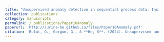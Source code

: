 ```yaml
---
title: "Unsupervised anomaly detection in sequential process data: Insights from PIAAC problem-solving tasks."
collection: publications
category: manuscripts
permalink: /_publications/Paper10Anomaly
paperurl: 'http://surina-he.github.io/files/Paper10Anomaly.pdf'
citation: 'Bulut, O., Gorgun, G., & **He, S**. (2024). Unsupervised anomaly detection in sequential process data: Insights from PIAAC problem-solving tasks. *Zeitschrift für Psychologie. 232 (2)*. https://doi.org/10.1027/2151-2604/a000558'
---
```

